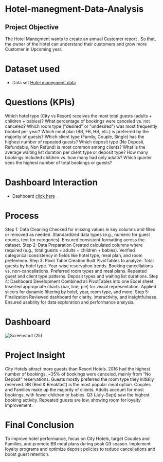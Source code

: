 # Hotel-manegment-Data-Analysis
## Project Objective
The Hotel Manegment wants to create an annual Customer report . So that, the owner of the Hotel can understand their customers and grow more Customer in Upcoming year.
# Dataset used
- Data set <a href="https://github.com/Sradha12/Data-Analysis-Dashboard/blob/main/Hotel%20Manegment.xlsb">Hotel manegment data<a/>

# Questions (KPIs)
Which hotel type (City vs Resort) receives the most total guests (adults + children + babies)?
What percentage of bookings were canceled vs. not canceled?
Which room type ("desired" or "undesired") was most frequently booked per year?
Which meal plan (BB, FB, HB, etc.) is preferred by the majority of guests?
Which client type (Family, Couple, Single) has the highest number of repeated guests?
Which deposit type (No Deposit, Refundable, Non Refund) is most common among clients?
What is the average waiting list duration per client type or deposit type?
How many bookings included children vs. how many had only adults?
Which quarter sees the highest number of total bookings or guests?

# Dashboard Interaction
- Dashboard <a href="https://github.com/Sradha12/Data-Analysis-Dashboard/blob/main/Screenshot%20(25).png"> click here <a/>

# Process
Step 1: Data Cleaning
Checked for missing values in key columns and filled or removed as needed.
Standardized data types (e.g., numeric for guest counts, text for categories).
Ensured consistent formatting across the dataset.
Step 2: Data Preparation
Created calculated columns where required (e.g., total guests = adults + children + babies).
Verified categorical consistency in fields like hotel type, meal plan, and room preference.
Step 3: Pivot Table Creation
Built PivotTables to analyze:
Total guests by hotel type.
Year-wise reservation trends.
Booking cancellations vs. non-cancellations.
Preferred room types and meal plans.
Repeated guest and client type patterns.
Deposit types and waiting list durations.
Step 4: Dashboard Development
Combined all PivotTables into one Excel sheet.
Inserted appropriate charts (bar, line, pie) for visual representation.
Applied slicers for dynamic filtering by hotel, year, room type, and more.
Step 5: Finalization
Reviewed dashboard for clarity, interactivity, and insightfulness.
Ensured usability for data exploration and performance analysis.

# Dashboard
![Screenshot (25)](https://github.com/user-attachments/assets/53dd1657-aa04-40a4-86d2-d0f4a29412da)

# Project Insight
City Hotels attract more guests than Resort Hotels.
2016 had the highest number of bookings.
~35% of bookings were canceled, mainly from "No Deposit" reservations.
Guests mostly preferred the room type they initially reserved.
BB (Bed & Breakfast) is the most popular meal option.
Couples and Families make up the majority of clients.
Adults account for most bookings, with fewer children or babies.
Q3 (July–Sept) saw the highest booking activity.
Repeated guests are low, showing room for loyalty improvement.
# Final Conclusion
To improve hotel performance, focus on City Hotels, target Couples and Families, and promote BB meal plans during peak Q3 season. Implement loyalty programs and optimize deposit policies to reduce cancellations and boost guest retention.

